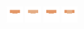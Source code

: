 ![human light body-1](../share/lair/human_light_body/human_light_body-1.png)
![human light body-3](../share/lair/human_light_body/human_light_body-3.png)
![human light body-4](../share/lair/human_light_body/human_light_body-4.png)
![human light body-2](../share/lair/human_light_body/human_light_body-2.png)
